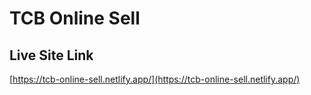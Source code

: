 # TCB Online Sell

## Live Site Link

[https://tcb-online-sell.netlify.app/](https://tcb-online-sell.netlify.app/)